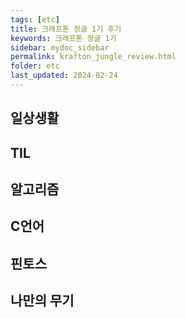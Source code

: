 ```yaml
---
tags: [etc]
title: 크래프톤 정글 1기 후기
keywords: 크래프톤 정글 1기
sidebar: mydoc_sidebar
permalink: krafton_jungle_review.html
folder: etc
last_updated: 2024-02-24
---
```


## 일상생활


## TIL


## 알고리즘

## C언어 

## 핀토스

## 나만의 무기 




